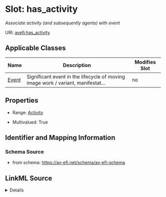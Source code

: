 

# Slot: has_activity


_Associate activity (and subsequently agents) with event_



URI: [avefi:has_activity](https://av-efi.net/schema/av-efi-schema/has_activity)



<!-- no inheritance hierarchy -->





## Applicable Classes

| Name | Description | Modifies Slot |
| --- | --- | --- |
| [Event](Event.md) | Significant event in the lifecycle of moving image work / variant, manifestat... |  no  |







## Properties

* Range: [Activity](Activity.md)

* Multivalued: True





## Identifier and Mapping Information







### Schema Source


* from schema: https://av-efi.net/schema/av-efi-schema




## LinkML Source

<details>
```yaml
name: has_activity
description: Associate activity (and subsequently agents) with event
from_schema: https://av-efi.net/schema/av-efi-schema
rank: 1000
multivalued: true
alias: has_activity
domain_of:
- Event
range: Activity
inlined: true
inlined_as_list: true

```
</details>